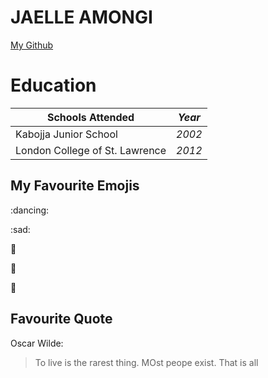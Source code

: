 # JAELLE AMONGI

[My Github](https://github.com/jaelle3) 



# Education
| Schools Attended | *Year* |
| --- | --- |
| Kabojja Junior School | *2002* |
| London College of St. Lawrence | *2012* |

## My Favourite Emojis

:dancing:

:sad:

:kiss:

:running:

:runner:

## Favourite Quote

Oscar Wilde:

> To live is the rarest thing.
> MOst peope exist. That is all
